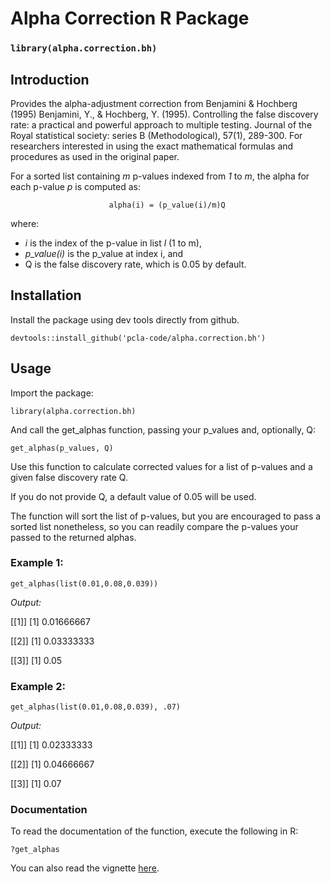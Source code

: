 # Alpha Correction R Package

### `library(alpha.correction.bh)`

## Introduction
Provides the alpha-adjustment correction from Benjamini & Hochberg (1995) Benjamini, Y., & Hochberg, Y. (1995). Controlling the false discovery rate: a practical and powerful approach to multiple testing. Journal of the Royal statistical society: series B (Methodological), 57(1), 289-300. For researchers interested in using the exact mathematical formulas and procedures as used in the original paper.

For a sorted list containing _m_ p-values indexed from  _1_ to _m_, the alpha for each p-value _p_ is computed as:

                          alpha(i) = (p_value(i)/m)Q
where:

- _i_ is the index of the p-value in list _l_ (1 to m),
- _p_value(i)_ is the p_value at index i, and 
- Q is the false discovery rate, which is 0.05 by default.

## Installation

Install the package using dev tools directly from github.

`devtools::install_github('pcla-code/alpha.correction.bh')`

## Usage

Import the package:

`library(alpha.correction.bh)`

And call the get_alphas function, passing your p_values and, optionally, Q:

`get_alphas(p_values, Q)`

Use this function to calculate corrected values for a list of p-values and a given false discovery rate Q.

If you do not provide Q, a default value of 0.05 will be used.

The function will sort the list of p-values, but you are encouraged to pass a sorted list nonetheless, so you can readily compare the p-values your passed to the returned alphas.

### Example 1:
`get_alphas(list(0.01,0.08,0.039))`

_Output:_

[[1]] [1] 0.01666667

[[2]] [1] 0.03333333

[[3]] [1] 0.05


### Example 2:
`get_alphas(list(0.01,0.08,0.039), .07)`

_Output:_

[[1]] [1] 0.02333333

[[2]] [1] 0.04666667

[[3]] [1] 0.07

### Documentation

To read the documentation of the function, execute the following in R:

`?get_alphas`

You can also read the vignette [here](http://htmlpreview.github.io/?https://github.com/pcla-code/alpha.correction.bh/blob/develop/vignettes/alpha-correction.html).